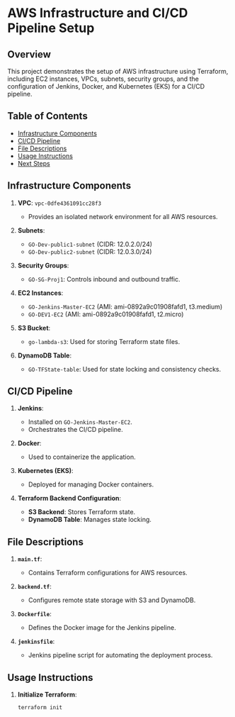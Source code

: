 # AWS Infrastructure and CI/CD Pipeline Setup

## Overview

This project demonstrates the setup of AWS infrastructure using Terraform, including EC2 instances, VPCs, subnets, security groups, and the configuration of Jenkins, Docker, and Kubernetes (EKS) for a CI/CD pipeline.

## Table of Contents

- [Infrastructure Components](#infrastructure-components)
- [CI/CD Pipeline](#cicd-pipeline)
- [File Descriptions](#file-descriptions)
- [Usage Instructions](#usage-instructions)
- [Next Steps](#next-steps)

## Infrastructure Components

1. **VPC**: `vpc-0dfe4361091cc28f3`
   - Provides an isolated network environment for all AWS resources.

2. **Subnets**:
   - `GO-Dev-public1-subnet` (CIDR: 12.0.2.0/24)
   - `GO-Dev-public2-subnet` (CIDR: 12.0.3.0/24)

3. **Security Groups**:
   - `GO-SG-Proj1`: Controls inbound and outbound traffic.

4. **EC2 Instances**:
   - `GO-Jenkins-Master-EC2` (AMI: ami-0892a9c01908fafd1, t3.medium)
   - `GO-DEV1-EC2` (AMI: ami-0892a9c01908fafd1, t2.micro)

5. **S3 Bucket**:
   - `go-lambda-s3`: Used for storing Terraform state files.

6. **DynamoDB Table**:
   - `GO-TFState-table`: Used for state locking and consistency checks.

## CI/CD Pipeline

1. **Jenkins**:
   - Installed on `GO-Jenkins-Master-EC2`.
   - Orchestrates the CI/CD pipeline.

2. **Docker**:
   - Used to containerize the application.

3. **Kubernetes (EKS)**:
   - Deployed for managing Docker containers.

4. **Terraform Backend Configuration**:
   - **S3 Backend**: Stores Terraform state.
   - **DynamoDB Table**: Manages state locking.

## File Descriptions

1. **`main.tf`**:
   - Contains Terraform configurations for AWS resources.

2. **`backend.tf`**:
   - Configures remote state storage with S3 and DynamoDB.

3. **`Dockerfile`**:
   - Defines the Docker image for the Jenkins pipeline.

4. **`jenkinsfile`**:
   - Jenkins pipeline script for automating the deployment process.

## Usage Instructions

1. **Initialize Terraform**:
   ```bash
   terraform init